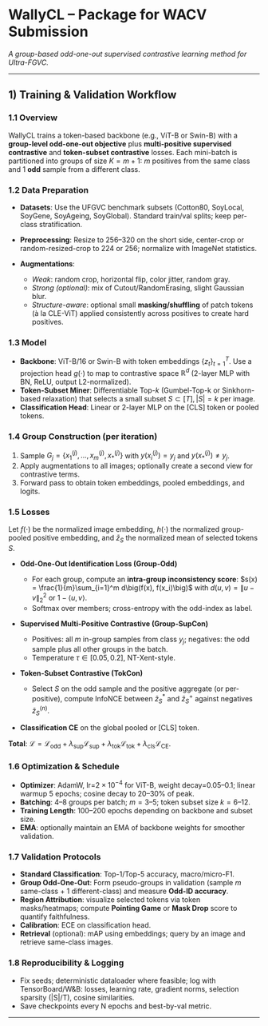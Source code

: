 # WallyCL – Package for WACV Submission

*A group-based odd-one-out supervised contrastive learning method for Ultra-FGVC.*

---

## 1) Training & Validation Workflow

### 1.1 Overview

WallyCL trains a token-based backbone (e.g., ViT-B or Swin-B) with a **group-level odd-one-out objective** plus **multi-positive supervised contrastive** and **token-subset contrastive** losses. Each mini-batch is partitioned into groups of size $K=m+1$: $m$ positives from the same class and 1 **odd** sample from a different class.

### 1.2 Data Preparation

* **Datasets**: Use the UFGVC benchmark subsets (Cotton80, SoyLocal, SoyGene, SoyAgeing, SoyGlobal). Standard train/val splits; keep per-class stratification.
* **Preprocessing**: Resize to 256–320 on the short side, center-crop or random-resized-crop to 224 or 256; normalize with ImageNet statistics.
* **Augmentations**:

  * *Weak*: random crop, horizontal flip, color jitter, random gray.
  * *Strong (optional)*: mix of Cutout/RandomErasing, slight Gaussian blur.
  * *Structure-aware*: optional small **masking/shuffling** of patch tokens (à la CLE-ViT) applied consistently across positives to create hard positives.

### 1.3 Model

* **Backbone**: ViT-B/16 or Swin-B with token embeddings $\{z_t\}_{t=1}^T$. Use a projection head $g(\cdot)$ to map to contrastive space $\mathbb{R}^{d}$ (2-layer MLP with BN, ReLU, output L2-normalized).
* **Token-Subset Miner**: Differentiable Top-$k$ (Gumbel-Top-k or Sinkhorn-based relaxation) that selects a small subset $S \subset [T], |S|=k$ per image.
* **Classification Head**: Linear or 2-layer MLP on the \[CLS] token or pooled tokens.

### 1.4 Group Construction (per iteration)

1. Sample $G_j = \{x_1^{(j)},\dots,x_m^{(j)}, x_*^{(j)}\}$ with $y(x_i^{(j)}) = y_j$ and $y(x_*^{(j)}) \neq y_j$.
2. Apply augmentations to all images; optionally create a second view for contrastive terms.
3. Forward pass to obtain token embeddings, pooled embeddings, and logits.

### 1.5 Losses

Let $f(\cdot)$ be the normalized image embedding, $h(\cdot)$ the normalized group-pooled positive embedding, and $\bar z_S$ the normalized mean of selected tokens $S$.

* **Odd-One-Out Identification Loss (Group-Odd)**

  * For each group, compute an **intra-group inconsistency score**: $s(x) = \frac{1}{m}\sum_{i=1}^m d\big(f(x), f(x_i)\big)$ with $d(u,v)=\|u-v\|_2^2$ or $1-\langle u,v\rangle$.
  * Softmax over members; cross-entropy with the odd-index as label.

* **Supervised Multi-Positive Contrastive (Group-SupCon)**

  * Positives: all $m$ in-group samples from class $y_j$; negatives: the odd sample plus all other groups in the batch.
  * Temperature $\tau \in [0.05, 0.2]$, NT-Xent-style.

* **Token-Subset Contrastive (TokCon)**

  * Select $S$ on the odd sample and the positive aggregate (or per-positive), compute InfoNCE between $\bar z^{*}_S$ and $\bar z^+_{S}$ against negatives $\bar z^{(n)}_S$.

* **Classification CE** on the global pooled or \[CLS] token.

**Total**: $\mathcal{L} = \mathcal{L}_{\text{odd}} + \lambda_{\text{sup}}\mathcal{L}_{\text{sup}} + \lambda_{\text{tok}}\mathcal{L}_{\text{tok}} + \lambda_{\text{cls}}\mathcal{L}_{\text{CE}}$.

### 1.6 Optimization & Schedule

* **Optimizer**: AdamW, lr=$2\times 10^{-4}$ for ViT-B, weight decay=0.05–0.1; linear warmup 5 epochs; cosine decay to 20–30% of peak.
* **Batching**: 4–8 groups per batch; $m=3$–5; token subset size $k=6$–12.
* **Training Length**: 100–200 epochs depending on backbone and subset size.
* **EMA**: optionally maintain an EMA of backbone weights for smoother validation.

### 1.7 Validation Protocols

* **Standard Classification**: Top-1/Top-5 accuracy, macro/micro-F1.
* **Group Odd-One-Out**: Form pseudo-groups in validation (sample $m$ same-class + 1 different-class) and measure **Odd-ID accuracy**.
* **Region Attribution**: visualize selected tokens via token masks/heatmaps; compute **Pointing Game** or **Mask Drop** score to quantify faithfulness.
* **Calibration**: ECE on classification head.
* **Retrieval** (optional): mAP using embeddings; query by an image and retrieve same-class images.

### 1.8 Reproducibility & Logging

* Fix seeds; deterministic dataloader where feasible; log with TensorBoard/W\&B: losses, learning rate, gradient norms, selection sparsity (|S|/T), cosine similarities.
* Save checkpoints every N epochs and best-by-val metric.

---
